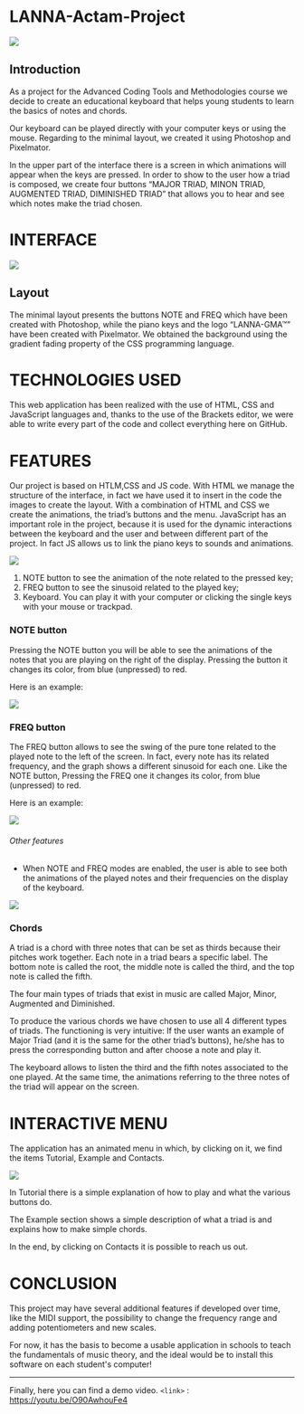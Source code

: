 # LANNA-Actam-Project

![](https://github.com/giuris/LANNA-Actam-Project/blob/main/screenshots/logo.png)

## Introduction
As a project for the Advanced Coding Tools and Methodologies course we decide to create an educational keyboard that helps young students to learn the basics of notes and chords. 

Our keyboard can be played directly with your computer keys or using the mouse. Regarding to the minimal layout, we created it using Photoshop and Pixelmator.

In the upper part of the interface there is a screen in which animations will appear when the keys are pressed. In order to show to the user how a triad is composed, we create four buttons “MAJOR TRIAD, MINON TRIAD, AUGMENTED TRIAD, DIMINISHED TRIAD” that allows you to hear and see which notes make the triad chosen.

# INTERFACE

![](https://github.com/giuris/LANNA-Actam-Project/blob/main/screenshots/layout.png)

## Layout 
The  minimal layout presents the buttons NOTE and FREQ which have been created with Photoshop, while the piano keys and the logo “LANNA-GMA™” have been created with Pixelmator.
We obtained the background using the gradient fading property of the CSS programming language. 

# TECHNOLOGIES USED
This web application has been realized with the use of HTML, CSS and JavaScript languages and, thanks to the use of the Brackets editor, we were able to write every part of the code and collect everything here on GitHub.


# FEATURES
Our project is based on HTLM,CSS and JS code. With HTML we manage the structure of the interface, in fact we have used it to insert in the code the images to create the layout. With a combination of HTML and CSS we create the animations, the triad’s buttons and the menu. JavaScript has an important role in the project, because it is used for the dynamic interactions between the keyboard and the user and between different part of the project. In fact JS allows us to link the piano keys to sounds and animations.

![](https://github.com/giuris/LANNA-Actam-Project/blob/main/screenshots/tastieraFREQNOTE.png)

1. NOTE button to see the animation of the note related to the pressed key;
2. FREQ button to see the sinusoid related to the played key;
3. Keyboard. You can play it with your computer or clicking the single keys with your mouse or trackpad.


### NOTE button
Pressing the NOTE button you will be able to see the animations of the notes that you are playing on the right of the display. 
Pressing the button it changes its color, from blue (unpressed) to red.

Here is an example:

![](https://github.com/giuris/LANNA-Actam-Project/blob/main/screenshots/notee.png)



### FREQ button
The FREQ button allows to see the swing of the pure tone related to the played note to the left of the screen. In fact, every note has its related frequency, and the graph shows a different sinusoid for each one.
Like the NOTE button, Pressing the FREQ one it changes its color, from blue (unpressed) to red.

Here is an example:

![](https://github.com/giuris/LANNA-Actam-Project/blob/main/screenshots/freqq.png)


###### Other features
- When NOTE and FREQ modes are enabled, the user is able to see both the animations of the played notes and their frequencies on the display of the keyboard. 

![](https://github.com/giuris/LANNA-Actam-Project/blob/main/screenshots/tastieraCHORDS.png)

### Chords
A triad is a chord with three notes that can be set as thirds because their pitches work together. Each note in a triad bears a specific label. The bottom note is called the root, the middle note is called the third, and the top note is called the fifth. 

The four main types of triads that exist in music are called Major, Minor, Augmented and Diminished. 

To produce the various chords we have chosen to use all 4 different types of triads. The functioning is very intuitive: If the user wants an example of Major Triad (and it is the same for the other triad’s buttons), he/she has to press the corresponding button and after choose a note and play it. 

The keyboard allows to listen the third and the fifth notes associated to the one played. At the same time, the animations referring to the three notes of the triad will appear on the screen.


# INTERACTIVE MENU
The application has an animated menu in which, by clicking on it, we find the items Tutorial, Example and Contacts.

![](https://github.com/giuris/LANNA-Actam-Project/blob/main/screenshots/menu.png)

In Tutorial there is a simple explanation of how to play and what the various buttons do.

The Example section shows a simple description of what a triad is and explains how to make simple chords.

In the end, by clicking on Contacts it is possible to reach us out.


# CONCLUSION
This project may have several additional features if developed over time, like the MIDI support, the possibility to change the frequency range and adding potentiometers and new scales.

For now, it has the basis to become a usable application in schools to teach the fundamentals of music theory, and the ideal would be to install this software on each student's computer!

------------------------------------

Finally, here you can find a demo video.
`<link>` : <https://youtu.be/O90AwhouFe4>
